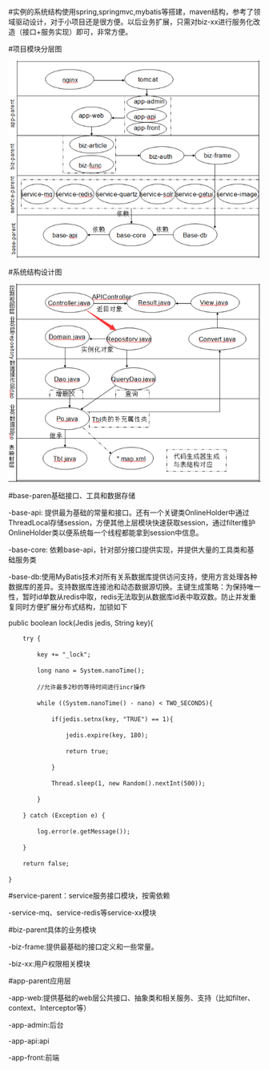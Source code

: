 #实例的系统结构使用spring,springmvc,mybatis等搭建，maven结构，参考了领域驱动设计，对于小项目还是很方便。以后业务扩展，只需对biz-xx进行服务化改造（接口+服务实现）即可，非常方便。

#项目模块分层图

![image](https://github.com/fuhaodashu/pai/blob/master/pai-tools/image/module.png)

#系统结构设计图

![image](https://github.com/fuhaodashu/pai/blob/master/pai-tools/image/code.png)

#base-paren基础接口、工具和数据存储

-base-api:
 提供最为基础的常量和接口。还有一个关键类OnlineHolder中通过ThreadLocal<HttpSession>存储session，方便其他上层模块快速获取session，通过filter维护OnlineHolder类以便系统每一个线程都能拿到session中信息。

-base-core:
 依赖base-api，针对部分接口提供实现，并提供大量的工具类和基础服务类

-base-db:使用MyBatis技术对所有关系数据库提供访问支持，使用方言处理各种数据库的差异。支持数据库连接池和动态数据源切换。主键生成策略：为保持唯一性，暂时id单数从redis中取，redis无法取到从数据库id表中取双数。防止并发重复同时方便扩展分布式结构，加锁如下

public boolean lock(Jedis jedis, String key){

		try {
  
			key += "_lock";
   
			long nano = System.nanoTime();
   
			//允许最多2秒的等待时间进行incr操作
   
			while ((System.nanoTime() - nano) < TWO_SECONDS){
   
				if(jedis.setnx(key, "TRUE") == 1){
    
					jedis.expire(key, 180);
     
					return true;
     
				}
    
				Thread.sleep(1, new Random().nextInt(500));  
    
			}
   
		} catch (Exception e) {
  
			log.error(e.getMessage());
   
		}
  
		return false;
  
	}

#service-parent：service服务接口模块，按需依赖

-service-mq、service-redis等service-xx模块

#biz-parent具体的业务模块

-biz-frame:提供最基础的接口定义和一些常量。

-biz-xx:用户权限相关模块

#app-parent应用层

-app-web:提供基础的web层公共接口、抽象类和相关服务、支持（比如filter、context、Interceptor等）

-app-admin:后台

-app-api:api

-app-front:前端
